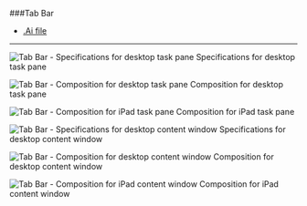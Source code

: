###Tab Bar
* [.Ai file](https://github.com/OfficeDev/Office-Add-in-UX-Design-Patterns/blob/master/Patterns/Source%20Files/Tab_Bar.ai?raw=true)

***

![Tab Bar - Specifications for desktop task pane](https://raw.githubusercontent.com/OfficeDev/Office-Add-in-UX-Design-Patterns/master/Patterns/Assets/Navigation_TabBar/Navigation_TabBar_Desktop_TaskPane_Callouts.jpg)
Specifications for desktop task pane 


![Tab Bar - Composition for desktop task pane](https://raw.githubusercontent.com/OfficeDev/Office-Add-in-UX-Design-Patterns/master/Patterns/Assets/Navigation_TabBar/Navigation_TabBar_Desktop_TaskPane.jpg)
Composition for desktop task pane 


![Tab Bar - Composition for iPad task pane](https://raw.githubusercontent.com/OfficeDev/Office-Add-in-UX-Design-Patterns/master/Patterns/Assets/Navigation_TabBar/Navigation_TabBar_iPad_TaskPane.jpg)
Composition for iPad task pane 


![Tab Bar - Specifications for desktop content window](https://raw.githubusercontent.com/OfficeDev/Office-Add-in-UX-Design-Patterns/master/Patterns/Assets/Navigation_TabBar/Navigation_TabBar_Desktop_Content_Callouts.jpg)
Specifications for desktop content window


![Tab Bar - Composition for desktop content window](https://raw.githubusercontent.com/OfficeDev/Office-Add-in-UX-Design-Patterns/master/Patterns/Assets/Navigation_TabBar/Navigation_TabBar_Desktop_Content.jpg)
Composition for desktop content window


![Tab Bar - Composition for iPad content window](https://raw.githubusercontent.com/OfficeDev/Office-Add-in-UX-Design-Patterns/master/Patterns/Assets/Navigation_TabBar/Navigation_TabBar_iPad_Content.jpg)
Composition for iPad content window


